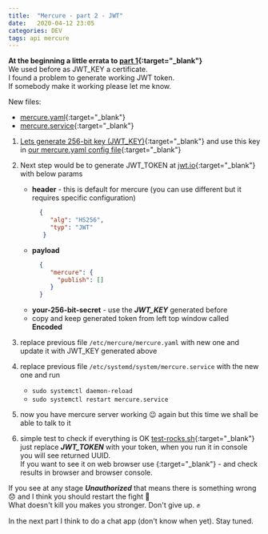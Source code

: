 ```yaml
---
title:  "Mercure - part 2 - JWT"
date:   2020-04-12 23:05
categories: DEV
tags: api mercure
---
```


**At the beginning a little errata to [part 1](https://mysiar.github.io/dev/2020/04/12/mercure-part1.html){:target="_blank"}**  
We used before as JWT_KEY a certificate.  
I found a problem to generate working JWT token.  
If somebody make it working please let me know.

New files:
 * [mercure.yaml](/data/2020-04-14/mercure.yaml){:target="_blank"}
 * [mercure.service](/data/2020-04-14/mercure.service){:target="_blank"}

1. [Lets generate 256-bit key (JWT_KEY)](https://www.allkeysgenerator.com/Random/Security-Encryption-Key-Generator.aspx){:target="_blank"} and use this key in [our mercure.yaml config file](/data/2020-04-14/mercure.yaml){:target="_blank"}
2. Next step would be to generate JWT_TOKEN at [jwt.io](https://jwt.io/){:target="_blank"} with below params
   * **header** - this is default for mercure (you can use different but it requires specific configuration)
     ```json
       {
          "alg": "HS256",
          "typ": "JWT"
        }
     ```
   * **payload**
     ```json
       {
          "mercure": {
            "publish": []
          }
       }
     ```
   * **your-256-bit-secret** - use the ***JWT_KEY*** generated before
   * copy and keep generated token from left top window called **Encoded**

3. replace previous file `/etc/mercure/mercure.yaml` with new one and update it with JWT_KEY generated above
4. replace previous file `/etc/systemd/system/mercure.service` with the new one and run
   * `sudo systemctl daemon-reload`
   * `sudo systemctl restart mercure.service`
5. now you have mercure server working :wink: again but this time we shall be able to talk to it
6. simple test to check if everything is OK [test-rocks.sh](/data/2020-04-14/test-rocks.sh){:target="_blank"} just replace ***JWT_TOKEN*** with your token, when you run it in console you will see returned UUID.  
  If you want to see it on web browser use [](/data/2020-04-14/mercure.html){:target="_blank"} - and check results in browser and browser console.

If you see at any stage ***Unauthorized*** that means there is something wrong :disappointed: and I think you should restart the fight :muscle:  
What doesn't kill you makes you stronger. Don't give up. :fist:

In the next part I think to do a chat app (don't know when yet). Stay tuned.
